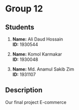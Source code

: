 # Group 12

## Students

1. **Name:** Ali Daud Hossain   
   **ID:** 1930544

2. **Name:** Komol Karmakar  
   **ID:** 1930048

3. **Name:** Md. Anamul Sakib Zim  
   **ID:** 1931107


## Description

Our final project E-commerce  
